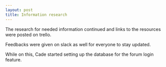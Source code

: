 ```yaml
---
layout: post
title: Information research
---
```

The research for needed information continued and links to the resources were posted
on trello. 

Feedbacks were given on slack as well for everyone to stay updated.

While on this, Cade started setting up the database for the forum login feature.